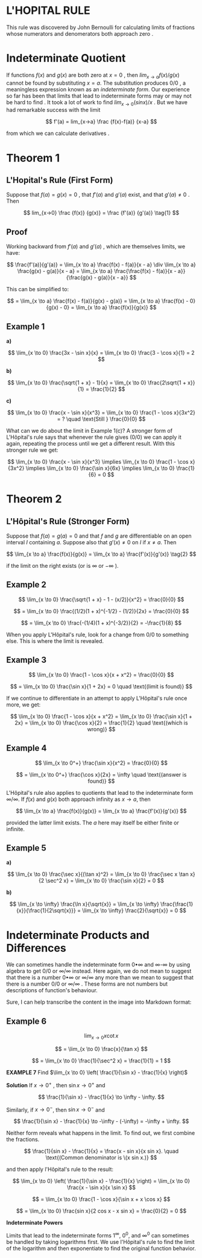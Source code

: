 

# L'HOPITAL RULE 

This rule was discovered by John Bernoulli for calculating limits of fractions whose numerators and denomerators both approach zero .

# Indeterminate Quotient 

If functions $f(x)$ and $g(x)$ are both zero at $x=0$ , then $lim_{x→a} f(x)/g(x)$ cannot be found by substituting $x=a$. The substitution produces $0/0$ , a meaningless expression known as an *indeterminate form*. Our experience so far has been that limits that lead to indeterminate forms may or may not be hard to find . It took a lot of work to find $lim_{x→0} (sin x)/x$ . But we have had remarkable success with the limit 

 $$
 f'(a) = lim_{x→a} \frac {f(x)-f(a)} {x-a}
 $$

from which we can calculate derivatives . 


# Theorem 1

## L'Hopital's Rule (First Form)

Suppose that $f(a) = g(x) = 0$ , that $f'(a)$ and $g'(a)$ exist, and that $g'(a) ≠ 0$ . Then 

$$
  lim_{x→0} \frac {f(x)} {g(x)} = \frac {f'(a)} {g'(a)} \tag{1}
$$


## Proof

Working backward from $f'(a)$ and $g'(a)$ , which are themselves limits, we have:

$$
\frac{f'(a)}{g'(a)} = \lim_{x \to a} \frac{f(x) - f(a)}{x - a} \div \lim_{x \to a} \frac{g(x) - g(a)}{x - a} = \lim_{x \to a} \frac{\frac{f(x) - f(a)}{x - a}}{\frac{g(x) - g(a)}{x - a}}
$$

This can be simplified to:

$$
= \lim_{x \to a} \frac{f(x) - f(a)}{g(x) - g(a)} = \lim_{x \to a} \frac{f(x) - 0}{g(x) - 0} = \lim_{x \to a} \frac{f(x)}{g(x)}
$$

## Example 1

**a)**

$$
\lim_{x \to 0} \frac{3x - \sin x}{x} = \lim_{x \to 0} \frac{3 - \cos x}{1} = 2
$$

**b)**

$$
\lim_{x \to 0} \frac{\sqrt{1 + x} - 1}{x} = \lim_{x \to 0} \frac{2\sqrt{1 + x}}{1} = \frac{1}{2}
$$

**c)**

$$
\lim_{x \to 0} \frac{x - \sin x}{x^3} = \lim_{x \to 0} \frac{1 - \cos x}{3x^2} = ? \quad \text{Still } \frac{0}{0}
$$

What can we do about the limit in Example 1(c)? A stronger form of L'Hôpital's rule says that whenever the rule gives \(0/0\) we can apply it again, repeating the process until we get a different result. With this stronger rule we get:

$$
\lim_{x \to 0} \frac{x - \sin x}{x^3} \implies \lim_{x \to 0} \frac{1 - \cos x}{3x^2} \implies \lim_{x \to 0} \frac{\sin x}{6x} \implies \lim_{x \to 0} \frac{1}{6} = 0
$$


# Theorem 2

## L'Hôpital's Rule (Stronger Form)

Suppose that $f(a) = g(a) = 0$ and that $f$ and $g$ are differentiable on an open interval $I$ containing $a$. Suppose also that $g'(x) \neq 0$ on $I$ if $x \neq a$. Then

$$
\lim_{x \to a} \frac{f(x)}{g(x)} = \lim_{x \to a} \frac{f'(x)}{g'(x)} \tag{2}
$$

if the limit on the right exists (or is $\infty$ or $-\infty$ ).




## Example 2

$$
\lim_{x \to 0} \frac{\sqrt{1 + x} - 1 - (x/2)}{x^2} = \frac{0}{0}
$$

$$
= \lim_{x \to 0} \frac{(1/2)(1 + x)^{-1/2} - (1/2)}{2x} = \frac{0}{0}
$$

$$
= \lim_{x \to 0} \frac{-(1/4)(1 + x)^{-3/2}}{2} = -\frac{1}{8}
$$

When you apply L'Hôpital's rule, look for a change from $0/0$ to something else. This is where the limit is revealed.

## Example 3

$$
\lim_{x \to 0} \frac{1 - \cos x}{x + x^2} = \frac{0}{0}
$$

$$
= \lim_{x \to 0} \frac{\sin x}{1 + 2x} = 0 \quad \text{(limit is found)}
$$

If we continue to differentiate in an attempt to apply L'Hôpital's rule once more, we get:

$$
\lim_{x \to 0} \frac{1 - \cos x}{x + x^2} = \lim_{x \to 0} \frac{\sin x}{1 + 2x} = \lim_{x \to 0} \frac{\cos x}{2} = \frac{1}{2} \quad \text{(which is wrong)}
$$

## Example 4

$$
\lim_{x \to 0^+} \frac{\sin x}{x^2} = \frac{0}{0}
$$

$$
= \lim_{x \to 0^+} \frac{\cos x}{2x} = \infty \quad \text{(answer is found)}
$$

L'Hôpital's rule also applies to quotients that lead to the indeterminate form $\infty / \infty$. If $f(x)$ and $g(x)$ both approach infinity as $x \to a$, then

$$
\lim_{x \to a} \frac{f(x)}{g(x)} = \lim_{x \to a} \frac{f'(x)}{g'(x)}
$$

provided the latter limit exists. The $a$ here may itself be either finite or infinite.

## Example 5

**a)**

$$
\lim_{x \to 0} \frac{\sec x}{(\tan x)^2} = \lim_{x \to 0} \frac{\sec x \tan x}{2 \sec^2 x} = \lim_{x \to 0} \frac{\sin x}{2} = 0
$$

**b)**

$$
\lim_{x \to \infty} \frac{\ln x}{\sqrt{x}} = \lim_{x \to \infty} \frac{\frac{1}{x}}{\frac{1}{2\sqrt{x}}} = \lim_{x \to \infty} \frac{2}{\sqrt{x}} = 0
$$


# Indeterminate Products and Differences

We can sometimes handle the indeterminate form 0•∞ and ∞-∞ by using algebra to get 0/0 or ∞/∞ instead. Here again, we do not mean to suggest that there is a number 0•∞ or ∞/∞ any more than we mean to suggest that there is a number 0/0 or ∞/∞ . These forms are not numbers but descriptions of function's behaviour. 

Sure, I can help transcribe the content in the image into Markdown format:


## Example 6

$$
\lim_{x \to 0} x \cot x 
$$


$$
= \lim_{x \to 0} \frac{x}{\tan x} 
$$



$$
= \lim_{x \to 0} \frac{1}{\sec^2 x} = \frac{1}{1} = 1 
$$


  
**EXAMPLE 7** Find $\lim_{x \to 0} \left( \frac{1}{\sin x} - \frac{1}{x} \right)$

**Solution** If $x \to 0^+$ , then $\sin x \to 0^+$ and

$$
\frac{1}{\sin x} - \frac{1}{x} \to \infty - \infty.
$$

Similarly, if $x \to 0^-$, then $\sin x \to 0^-$ and

$$
\frac{1}{\sin x} - \frac{1}{x} \to -\infty - (-\infty) = -\infty + \infty.
$$

Neither form reveals what happens in the limit. To find out, we first combine the fractions.

$$
\frac{1}{sin x} - \frac{1}{x} = \frac{x - sin x}{x sin x}. \quad \text{(Common denominator is \(x sin x.)}
$$

and then apply l'Hôpital's rule to the result:

$$
\lim_{x \to 0} \left( \frac{1}{\sin x} - \frac{1}{x} \right) = \lim_{x \to 0} \frac{x - \sin x}{x \sin x}
$$

$$
= \lim_{x \to 0} \frac{1 - \cos x}{\sin x + x \cos x}
$$

$$
= \lim_{x \to 0} \frac{sin x}{2 cos x - x sin x} = \frac{0}{2} = 0
$$

**Indeterminate Powers**

Limits that lead to the indeterminate forms $1^\infty$, $0^0$, and $\infty^0$ can sometimes be handled by taking logarithms first. We use l'Hôpital's rule to find the limit of the logarithm and then exponentiate to find the original function behavior.

  







  








 






 

 

 





 









 

